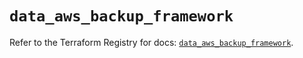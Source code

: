 # `data_aws_backup_framework`

Refer to the Terraform Registry for docs: [`data_aws_backup_framework`](https://registry.terraform.io/providers/hashicorp/aws/6.3.0/docs/data-sources/backup_framework).
